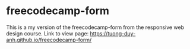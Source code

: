# freecodecamp-form
This is a my version of the freecodecamp-form from the responsive web design course.
Link to view page: https://tuong-duy-anh.github.io/freecodecamp-form/
